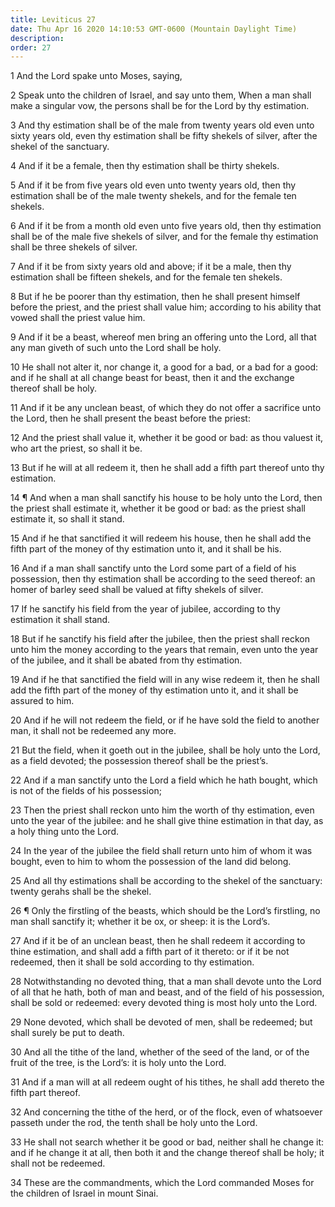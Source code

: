 ```yaml
---
title: Leviticus 27
date: Thu Apr 16 2020 14:10:53 GMT-0600 (Mountain Daylight Time)
description: 
order: 27
---
```


<p>1 And the Lord spake unto Moses, saying,</p>
<p>
  2 Speak unto the children of Israel, and say unto them, When a man shall make
  a singular vow, the persons shall be for the Lord by thy estimation.
</p>
<p>
  3 And thy estimation shall be of the male from twenty years old even unto
  sixty years old, even thy estimation shall be fifty shekels of silver, after
  the shekel of the sanctuary.
</p>
<p>4 And if it be a female, then thy estimation shall be thirty shekels.</p>
<p>
  5 And if it be from five years old even unto twenty years old, then thy
  estimation shall be of the male twenty shekels, and for the female ten
  shekels.
</p>
<p>
  6 And if it be from a month old even unto five years old, then thy estimation
  shall be of the male five shekels of silver, and for the female thy estimation
  shall be three shekels of silver.
</p>
<p>
  7 And if it be from sixty years old and above; if it be a male, then thy
  estimation shall be fifteen shekels, and for the female ten shekels.
</p>
<p>
  8 But if he be poorer than thy estimation, then he shall present himself
  before the priest, and the priest shall value him; according to his ability
  that vowed shall the priest value him.
</p>
<p>
  9 And if it be a beast, whereof men bring an offering unto the Lord, all that
  any man giveth of such unto the Lord shall be holy.
</p>
<p>
  10 He shall not alter it, nor change it, a good for a bad, or a bad for a
  good: and if he shall at all change beast for beast, then it and the exchange
  thereof shall be holy.
</p>
<p>
  11 And if it be any unclean beast, of which they do not offer a sacrifice unto
  the Lord, then he shall present the beast before the priest:
</p>
<p>
  12 And the priest shall value it, whether it be good or bad: as thou valuest
  it, who art the priest, so shall it be.
</p>
<p>
  13 But if he will at all redeem it, then he shall add a fifth part thereof
  unto thy estimation.
</p>
<p>
  14 &#xB6; And when a man shall sanctify his house to be holy unto the Lord,
  then the priest shall estimate it, whether it be good or bad: as the priest
  shall estimate it, so shall it stand.
</p>
<p>
  15 And if he that sanctified it will redeem his house, then he shall add the
  fifth part of the money of thy estimation unto it, and it shall be his.
</p>
<p>
  16 And if a man shall sanctify unto the Lord some part of a field of his
  possession, then thy estimation shall be according to the seed thereof: an
  homer of barley seed shall be valued at fifty shekels of silver.
</p>
<p>
  17 If he sanctify his field from the year of jubilee, according to thy
  estimation it shall stand.
</p>
<p>
  18 But if he sanctify his field after the jubilee, then the priest shall
  reckon unto him the money according to the years that remain, even unto the
  year of the jubilee, and it shall be abated from thy estimation.
</p>
<p>
  19 And if he that sanctified the field will in any wise redeem it, then he
  shall add the fifth part of the money of thy estimation unto it, and it shall
  be assured to him.
</p>
<p>
  20 And if he will not redeem the field, or if he have sold the field to
  another man, it shall not be redeemed any more.
</p>
<p>
  21 But the field, when it goeth out in the jubilee, shall be holy unto the
  Lord, as a field devoted; the possession thereof shall be the priest&#x2019;s.
</p>
<p>
  22 And if a man sanctify unto the Lord a field which he hath bought, which is
  not of the fields of his possession;
</p>
<p>
  23 Then the priest shall reckon unto him the worth of thy estimation, even
  unto the year of the jubilee: and he shall give thine estimation in that day,
  as a holy thing unto the Lord.
</p>
<p>
  24 In the year of the jubilee the field shall return unto him of whom it was
  bought, even to him to whom the possession of the land did belong.
</p>
<p>
  25 And all thy estimations shall be according to the shekel of the sanctuary:
  twenty gerahs shall be the shekel.
</p>
<span></span>
<p>
  26 &#xB6; Only the firstling of the beasts, which should be the Lord&#x2019;s
  firstling, no man shall sanctify it; whether it be ox, or sheep: it is the
  Lord&#x2019;s.
</p>
<p>
  27 And if it be of an unclean beast, then he shall redeem it according to
  thine estimation, and shall add a fifth part of it thereto: or if it be not
  redeemed, then it shall be sold according to thy estimation.
</p>
<p>
  28 Notwithstanding no devoted thing, that a man shall devote unto the Lord of
  all that he hath, both of man and beast, and of the field of his possession,
  shall be sold or redeemed: every devoted thing is most holy unto the Lord.
</p>
<p>
  29 None devoted, which shall be devoted of men, shall be redeemed; but shall
  surely be put to death.
</p>
<p>
  30 And all the tithe of the land, whether of the seed of the land, or of the
  fruit of the tree, is the Lord&#x2019;s: it is holy unto the Lord.
</p>
<p>
  31 And if a man will at all redeem ought of his tithes, he shall add thereto
  the fifth part thereof.
</p>
<p>
  32 And concerning the tithe of the herd, or of the flock, even of whatsoever
  passeth under the rod, the tenth shall be holy unto the Lord.
</p>
<p>
  33 He shall not search whether it be good or bad, neither shall he change it:
  and if he change it at all, then both it and the change thereof shall be holy;
  it shall not be redeemed.
</p>
<p>
  34 These are the commandments, which the Lord commanded Moses for the children
  of Israel in mount Sinai.
</p>

